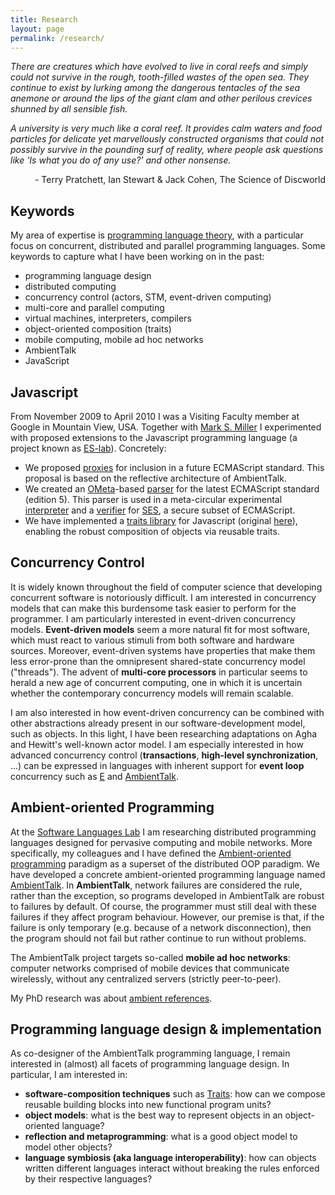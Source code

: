 ```yaml
---
title: Research
layout: page
permalink: /research/
---
```

_There are creatures which have evolved to live in coral reefs and simply could not survive in the rough, tooth-filled wastes of the open sea. They continue to exist by lurking among the dangerous tentacles of the sea anemone or around the lips of the giant clam and other perilous crevices shunned by all sensible fish._

_A university is very much like a coral reef. It provides calm waters and food particles for delicate yet marvellously constructed organisms that could not possibly survive in the pounding surf of reality, where people ask questions like 'Is what you do of any use?' and other nonsense._

<div style="text-align:right">- Terry Pratchett, Ian Stewart & Jack Cohen, The Science of Discworld</div>

## Keywords

My area of expertise is [programming language theory](http://en.wikipedia.org/wiki/Programming_language_theory), with a particular focus on concurrent, distributed and parallel programming languages. Some keywords to capture what I have been working on in the past:

*   programming language design
*   distributed computing
*   concurrency control (actors, STM, event-driven computing)
*   multi-core and parallel computing
*   virtual machines, interpreters, compilers
*   object-oriented composition (traits)
*   mobile computing, mobile ad hoc networks
*   AmbientTalk
*   JavaScript

## Javascript

From November 2009 to April 2010 I was a Visiting Faculty member at Google in Mountain View, USA. Together with [Mark S. Miller](http://www.erights.org) I experimented with proposed extensions to the Javascript programming language (a project known as [ES-lab](http://code.google.com/p/es-lab/)). Concretely:

*   We proposed [proxies](http://wiki.ecmascript.org/doku.php?id=strawman:proxies) for inclusion in a future ECMAScript standard. This proposal is based on the reflective architecture of AmbientTalk.
*   We created an [OMeta](http://tinlizzie.org/ometa)-based [parser](http://es-lab.googlecode.com/svn/trunk/site/esparser/index.html) for the latest ECMAScript standard (edition 5). This parser is used in a meta-circular experimental [interpreter](http://code.google.com/p/es-lab/source/browse/trunk/src/eval/eval.js) and a [verifier](http://code.google.com/p/es-lab/source/browse/trunk/src/ses/verifySES.js) for [SES](http://code.google.com/p/es-lab/wiki/SecureEcmaScript), a secure subset of ECMAScript.
*   We have implemented a [traits library](https://github.com/traitsjs/traits.js) for Javascript (original [here](http://code.google.com/p/es-lab/wiki/Traits)), enabling the robust composition of objects via reusable traits.

## Concurrency Control

It is widely known throughout the field of computer science that developing concurrent software is notoriously difficult. I am interested in concurrency models that can make this burdensome task easier to perform for the programmer. I am particularly interested in event-driven concurrency models. **Event-driven models** seem a more natural fit for most software, which must react to various stimuli from both software and hardware sources. Moreover, event-driven systems have properties that make them less error-prone than the omnipresent shared-state concurrency model ("threads"). The advent of **multi-core processors** in particular seems to herald a new age of concurrent computing, one in which it is uncertain whether the contemporary concurrency models will remain scalable.

I am also interested in how event-driven concurrency can be combined with other abstractions already present in our software-development model, such as objects. In this light, I have been researching adaptations on Agha and Hewitt's well-known actor model. I am especially interested in how advanced concurrency control (**transactions**, **high-level synchronization**, ...) can be expressed in languages with inherent support for **event loop** concurrency such as [E](http://www.erights.org) and [AmbientTalk](http://prog.vub.ac.be/amop).

## Ambient-oriented Programming

At the [Software Languages Lab](http://soft.vub.ac.be) I am researching distributed programming languages designed for pervasive computing and mobile networks. More specifically, my colleagues and I have defined the [Ambient-oriented programming](http://soft.vub.ac.be/amop) paradigm as a superset of the distributed OOP paradigm. We have developed a concrete ambient-oriented programming language named [AmbientTalk](http://soft.vub.ac.be/amop). In **AmbientTalk**, network failures are considered the rule, rather than the exception, so programs developed in AmbientTalk are robust to failures by default. Of course, the programmer must still deal with these failures if they affect program behaviour. However, our premise is that, if the failure is only temporary (e.g. because of a network disconnection), then the program should not fail but rather continue to run without problems.

The AmbientTalk project targets so-called **mobile ad hoc networks**: computer networks comprised of mobile devices that communicate wirelessly, without any centralized servers (strictly peer-to-peer).

My PhD research was about [ambient references](http://soft.vub.ac.be/amop/research/ambientrefs).

## Programming language design & implementation

As co-designer of the AmbientTalk programming language, I remain interested in (almost) all facets of programming language design. In particular, I am interested in:

*   **software-composition techniques** such as [Traits](http://www.iam.unibe.ch/~scg/Research/Traits): how can we compose reusable building blocks into new functional program units?
*   **object models**: what is the best way to represent objects in an object-oriented language?
*   **reflection and metaprogramming**: what is a good object model to model other objects?
*   **language symbiosis (aka language interoperability)**: how can objects written different languages interact without breaking the rules enforced by their respective languages?